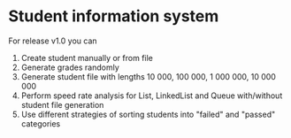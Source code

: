 # Student information system
For release v1.0 you can
1. Create student manually or from file
2. Generate grades randomly
3. Generate student file with lengths 10 000, 100 000, 1 000 000, 10 000 000
4. Perform speed rate analysis for List, LinkedList and Queue with/without student file generation
5. Use different strategies of sorting students into "failed" and "passed" categories
